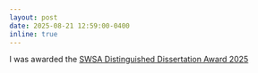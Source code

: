```yaml
---
layout: post
date: 2025-08-21 12:59:00-0400
inline: true
---
```


I was awarded the [SWSA Distinguished Dissertation Award 2025]()
